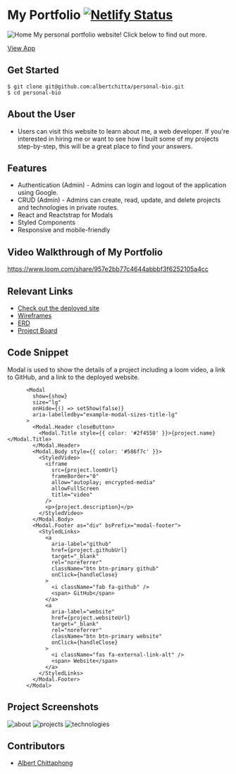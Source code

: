 # My Portfolio  [![Netlify Status](https://api.netlify.com/api/v1/badges/de573769-923c-468a-8505-15a10e85f81f/deploy-status)](https://app.netlify.com/sites/albertchittaphong/deploys)
<!-- update the netlify badge above with your own badge that you can find at netlify under settings/general#status-badges -->

![Home](https://user-images.githubusercontent.com/83558122/143802251-962d38c2-c73c-4b11-986f-bb6c25ad9535.PNG)
My personal portfolio website! Click below to find out more.

[View App](https://albertchittaphong.netlify.app/)

## Get Started <!-- OPTIONAL, but doesn't hurt -->
```
$ git clone git@github.com:albertchitta/personal-bio.git
$ cd personal-bio
```
## About the User <!-- This is a scaled down user persona -->
- Users can visit this website to learn about me, a web developer. If you're interested in hiring me or want to see how I built some of my projects step-by-step, this will be a great place to find your answers.

## Features <!-- List your app features using bullets! Do NOT use a paragraph. No one will read that! -->
- Authentication (Admin) - Admins can login and logout of the application using Google.
- CRUD (Admin) - Admins can create, read, update, and delete projects and technologies in private routes.
- React and Reactstrap for Modals
- Styled Components
- Responsive and mobile-friendly

## Video Walkthrough of My Portfolio <!-- A loom link is sufficient -->
https://www.loom.com/share/957e2bb77c4644abbbf3f6252105a4cc

## Relevant Links <!-- Link to all the things that are required outside of the ones that have their own section -->
- [Check out the deployed site](https://albertchittaphong.netlify.app/)
- [Wireframes](https://docs.google.com/presentation/d/13uMScZtJwASq-cOPP9HU5YLvPGPFlOm3b74B4tf3rWE/edit?usp=sharing)
- [ERD](https://dbdiagram.io/d/61a448358c901501c0d66ea4)
- [Project Board](https://github.com/albertchitta/personal-bio/projects/1)

## Code Snippet <!-- OPTIONAL, but doesn't hurt -->
Modal is used to show the details of a project including a loom video, a link to GitHub, and a link to the deployed website.
```
      <Modal
        show={show}
        size="lg"
        onHide={() => setShow(false)}
        aria-labelledby="example-modal-sizes-title-lg"
      >
        <Modal.Header closeButton>
          <Modal.Title style={{ color: '#2f4550' }}>{project.name}</Modal.Title>
        </Modal.Header>
        <Modal.Body style={{ color: '#586f7c' }}>
          <StyledVideo>
            <iframe
              src={project.loomUrl}
              frameBorder="0"
              allow="autoplay; encrypted-media"
              allowFullScreen
              title="video"
            />
            <p>{project.description}</p>
          </StyledVideo>
        </Modal.Body>
        <Modal.Footer as="div" bsPrefix="modal-footer">
          <StyledLinks>
            <a
              aria-label="github"
              href={project.githubUrl}
              target="_blank"
              rel="noreferrer"
              className="btn btn-primary github"
              onClick={handleClose}
            >
              <i className="fab fa-github" />
              <span> GitHub</span>
            </a>
            <a
              aria-label="website"
              href={project.websiteUrl}
              target="_blank"
              rel="noreferrer"
              className="btn btn-primary website"
              onClick={handleClose}
            >
              <i className="fas fa-external-link-alt" />
              <span> Website</span>
            </a>
          </StyledLinks>
        </Modal.Footer>
      </Modal>
```

## Project Screenshots <!-- These can be inside of your project. Look at the repos from class and see how the images are included in the readme -->
![about](https://user-images.githubusercontent.com/83558122/143803477-55d60c92-4f73-4ea1-965e-7b7171c6f9df.PNG)
![projects](https://user-images.githubusercontent.com/83558122/143803483-cda27fa6-5214-47b2-903a-02638a769167.PNG)
![technologies](https://user-images.githubusercontent.com/83558122/143803487-ffc5fc76-ecaf-4ed7-a967-dcb9a0f4db69.PNG)

## Contributors
- [Albert Chittaphong](https://github.com/albertchitta)
